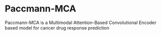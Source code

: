# Paccmann-MCA
Paccmann-MCA is a Multimodal Attention-Based Convolutional Encoder based model for cancer drug response prediction

